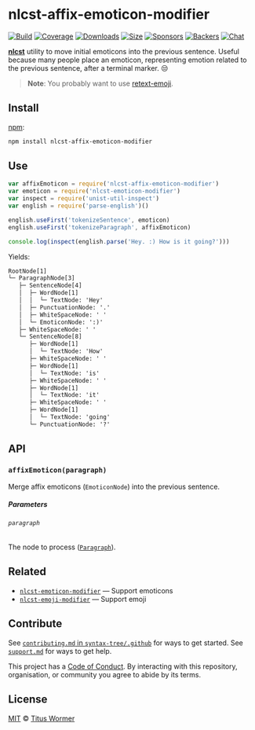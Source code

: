 # nlcst-affix-emoticon-modifier

[![Build][build-badge]][build]
[![Coverage][coverage-badge]][coverage]
[![Downloads][downloads-badge]][downloads]
[![Size][size-badge]][size]
[![Sponsors][sponsors-badge]][collective]
[![Backers][backers-badge]][collective]
[![Chat][chat-badge]][chat]

[**nlcst**][nlcst] utility to move initial emoticons into the previous sentence.
Useful because many people place an emoticon, representing emotion related to
the previous sentence, after a terminal marker.  :unamused:

> **Note**: You probably want to use [retext-emoji][].

## Install

[npm][]:

```sh
npm install nlcst-affix-emoticon-modifier
```

## Use

```js
var affixEmoticon = require('nlcst-affix-emoticon-modifier')
var emoticon = require('nlcst-emoticon-modifier')
var inspect = require('unist-util-inspect')
var english = require('parse-english')()

english.useFirst('tokenizeSentence', emoticon)
english.useFirst('tokenizeParagraph', affixEmoticon)

console.log(inspect(english.parse('Hey. :) How is it going?')))
```

Yields:

```txt
RootNode[1]
└─ ParagraphNode[3]
   ├─ SentenceNode[4]
   │  ├─ WordNode[1]
   │  │  └─ TextNode: 'Hey'
   │  ├─ PunctuationNode: '.'
   │  ├─ WhiteSpaceNode: ' '
   │  └─ EmoticonNode: ':)'
   ├─ WhiteSpaceNode: ' '
   └─ SentenceNode[8]
      ├─ WordNode[1]
      │  └─ TextNode: 'How'
      ├─ WhiteSpaceNode: ' '
      ├─ WordNode[1]
      │  └─ TextNode: 'is'
      ├─ WhiteSpaceNode: ' '
      ├─ WordNode[1]
      │  └─ TextNode: 'it'
      ├─ WhiteSpaceNode: ' '
      ├─ WordNode[1]
      │  └─ TextNode: 'going'
      └─ PunctuationNode: '?'
```

## API

### `affixEmoticon(paragraph)`

Merge affix emoticons (`EmoticonNode`) into the previous sentence.

##### Parameters

###### `paragraph`

The node to process ([`Paragraph`][paragraph]).

## Related

*   [`nlcst-emoticon-modifier`](https://github.com/syntax-tree/nlcst-emoticon-modifier)
    — Support emoticons
*   [`nlcst-emoji-modifier`](https://github.com/syntax-tree/nlcst-emoji-modifier)
    — Support emoji

## Contribute

See [`contributing.md` in `syntax-tree/.github`][contributing] for ways to get
started.
See [`support.md`][support] for ways to get help.

This project has a [Code of Conduct][coc].
By interacting with this repository, organisation, or community you agree to
abide by its terms.

## License

[MIT][license] © [Titus Wormer][author]

<!-- Definitions -->

[build-badge]: https://img.shields.io/travis/syntax-tree/nlcst-affix-emoticon-modifier.svg

[build]: https://travis-ci.org/syntax-tree/nlcst-affix-emoticon-modifier

[coverage-badge]: https://img.shields.io/codecov/c/github/syntax-tree/nlcst-affix-emoticon-modifier.svg

[coverage]: https://codecov.io/github/syntax-tree/nlcst-affix-emoticon-modifier

[downloads-badge]: https://img.shields.io/npm/dm/nlcst-affix-emoticon-modifier.svg

[downloads]: https://www.npmjs.com/package/nlcst-affix-emoticon-modifier

[size-badge]: https://img.shields.io/bundlephobia/minzip/nlcst-affix-emoticon-modifier.svg

[size]: https://bundlephobia.com/result?p=nlcst-affix-emoticon-modifier

[sponsors-badge]: https://opencollective.com/unified/sponsors/badge.svg

[backers-badge]: https://opencollective.com/unified/backers/badge.svg

[collective]: https://opencollective.com/unified

[chat-badge]: https://img.shields.io/badge/chat-spectrum-7b16ff.svg

[chat]: https://spectrum.chat/unified/syntax-tree

[npm]: https://docs.npmjs.com/cli/install

[license]: license

[author]: https://wooorm.com

[contributing]: https://github.com/syntax-tree/.github/blob/master/contributing.md

[support]: https://github.com/syntax-tree/.github/blob/master/support.md

[coc]: https://github.com/syntax-tree/.github/blob/master/code-of-conduct.md

[retext-emoji]: https://github.com/retextjs/retext-emoji

[nlcst]: https://github.com/syntax-tree/nlcst

[paragraph]: https://github.com/syntax-tree/nlcst#paragraph
